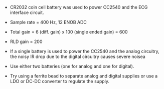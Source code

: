 - CR2032 coin cell battery was used to power CC2540 and the ECG interface circuit.

- Sample rate = 400 Hz, 12 ENOB ADC
- Total gain = 6 (diff. gain) x 100 (single ended gain) = 600
- RLD gain = 200

- If a single battery is used to power the CC2540 and the analog circuitry, the noisy IR drop due to the digital circuitry causes severe noisea
- Use either two batteries (one for analog and one for digital).
- Try using a ferrite bead to separate analog and digital supplies or use a LDO or DC-DC converter to regulate the supply.
